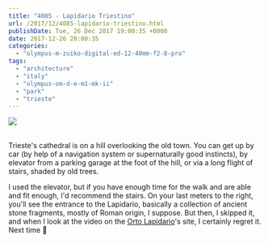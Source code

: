 ```yaml
---
title: "4085 - Lapidario Triestino"
url: /2017/12/4085-lapidario-triestino.html
publishDate: Tue, 26 Dec 2017 19:00:35 +0000
date: 2017-12-26 20:00:35
categories: 
  - "olympus-m-zuiko-digital-ed-12-40mm-f2-8-pro"
tags: 
  - "architecture"
  - "italy"
  - "olympus-om-d-e-m1-mk-ii"
  - "park"
  - "trieste"
---
```

<div class="container">
<div class="center"><a target="_blank" href="https://d25zfm9zpd7gm5.cloudfront.net/1200x1200/2017/20170526_134826_lr.jpg"><img class="webfeedsFeaturedVisual" src="https://d25zfm9zpd7gm5.cloudfront.net/0600x0600/2017/20170526_134826_lr.jpg" /></a></div>
</div>
<br />

Trieste's cathedral is on a hill overlooking the old town. You can get up by car (by help of a navigation system or supernaturally good instincts), by elevator from a parking garage at the foot of the hill, or via a long flight of stairs, shaded by old trees.

I used the elevator, but if you have enough time for the walk and are able and fit enough, I'd recommend the stairs. On your last meters to the right, you'll see the entrance to the Lapidario, basically a collection of ancient stone fragments, mostly of Roman origin, I suppose. But then, I skipped it, and when I look at the video on the <a href="http://www.museostoriaeartetrieste.it/ortolapidario/" rel="noopener" target="_blank">Orto Lapidario</a>'s site, I certainly regret it. Next time 🙂
